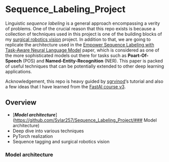 # Sequence_Labeling_Project

Linguistic *sequence labeling* is a general approach encompassing a verity of problems. One of the crucial reason that this repo exists is because a collection of techniques used in this project is one of the building blocks of my [surgical robotics vision]() project. In addition to that, we are going to replicate the architecture used in the [Empower Sequence Labeling with Task-Aware Neural Language Model](https://arxiv.org/pdf/1709.04109.pdf) paper, which is considered as one of the more sophisticated models out there for tasks such as **Poart-Of-Speech** (POS) and **Named-Entity-Recognition** (NER). This paper is packed of useful techniques that can be potentially extended to other deep learning applications.

Acknowledgement, this repo is heavy guided by [sgrvinod](https://github.com/sgrvinod)‘s tutorial and also a few ideas that I have learned from the [FastAI course v3](https://course.fast.ai/).

## Overview

*   [***Model architecture***](https://github.com/Sylar257/Sequence_Labeling_Project/### Model architecture) 
*   Deep dive into various techniques
*   PyTorch realization
*   Sequence tagging and surgical robotics vision

### Model architecture

